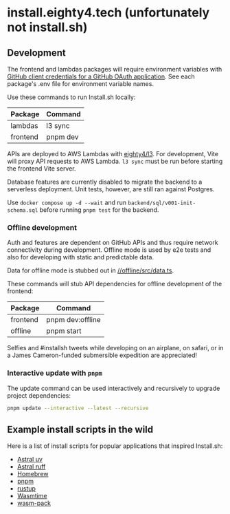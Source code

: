 # install.eighty4.tech (unfortunately not install.sh)

## Development

The frontend and lambdas packages will require environment variables
with [GitHub client credentials for a GitHub OAuth application](https://docs.github.com/en/apps/oauth-apps/building-oauth-apps/creating-an-oauth-app).
See each package's .env file for environment variable names.

Use these commands to run Install.sh locally:

| Package  | Command  |
| -------- | -------- |
| lambdas  | l3 sync  |
| frontend | pnpm dev |

APIs are deployed to AWS Lambdas with [eighty4/l3](https://github.com/eighty4/l3).
For development, Vite will proxy API requests to AWS Lambda.
`l3 sync` must be run before starting the frontend Vite server.

Database features are currently disabled to migrate the backend to a serverless deployment.
Unit tests, however, are still ran against Postgres.

Use `docker compose up -d --wait` and run `backend/sql/v001-init-schema.sql` before running `pnpm test` for the backend.

### Offline development

Auth and features are dependent on GitHub APIs and thus require network connectivity during development.
Offline mode is used by e2e tests and also for developing with static and predictable data.

Data for offline mode is stubbed out in [//offline/src/data.ts](offline/src/data.ts).

These commands will stub API dependencies for offline development of the frontend:

| Package  | Command          |
| -------- | ---------------- |
| frontend | pnpm dev:offline |
| offline  | pnpm start       |

Selfies and #installsh tweets while developing on an airplane, on safari, or in a James Cameron-funded submersible
expedition are appreciated!

### Interactive update with `pnpm`

The update command can be used interactively and recursively to upgrade project dependencies:

```bash
pnpm update --interactive --latest --recursive
```

## Example install scripts in the wild

Here is a list of install scripts for popular applications that inspired Install.sh:

- [Astral uv](https://docs.astral.sh/uv/getting-started/installation/)
- [Astral ruff](https://docs.astral.sh/ruff/installation/)
- [Homebrew](https://brew.sh/)
- [pnpm](https://pnpm.io/installation/)
- [rustup](https://rustup.rs/)
- [Wasmtime](https://wasmtime.dev/)
- [wasm-pack](https://rustwasm.github.io/wasm-pack/installer/)
